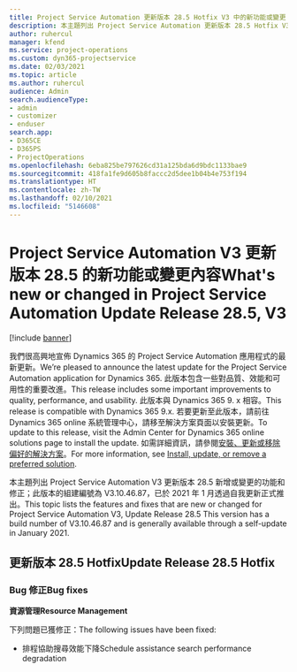 ```yaml
---
title: Project Service Automation 更新版本 28.5 Hotfix V3 中的新功能或變更
description: 本主題列出 Project Service Automation 更新版本 28.5 Hotfix V3 提供的功能和修正。
author: ruhercul
manager: kfend
ms.service: project-operations
ms.custom: dyn365-projectservice
ms.date: 02/03/2021
ms.topic: article
ms.author: ruhercul
audience: Admin
search.audienceType:
- admin
- customizer
- enduser
search.app:
- D365CE
- D365PS
- ProjectOperations
ms.openlocfilehash: 6eba825be797626cd31a125bda6d9bdc1133bae9
ms.sourcegitcommit: 418fa1fe9d605b8faccc2d5dee1b04b4e753f194
ms.translationtype: HT
ms.contentlocale: zh-TW
ms.lasthandoff: 02/10/2021
ms.locfileid: "5146608"
---
```

# <a name="whats-new-or-changed-in-project-service-automation-update-release-285-v3"></a><span data-ttu-id="ef2cf-103">Project Service Automation V3 更新版本 28.5 的新功能或變更內容</span><span class="sxs-lookup"><span data-stu-id="ef2cf-103">What's new or changed in Project Service Automation Update Release 28.5, V3</span></span>

[!include [banner](../includes/psa-now-project-operations.md)]

<span data-ttu-id="ef2cf-104">我們很高興地宣佈 Dynamics 365 的 Project Service Automation 應用程式的最新更新。</span><span class="sxs-lookup"><span data-stu-id="ef2cf-104">We’re pleased to announce the latest update for the Project Service Automation application for Dynamics 365.</span></span> <span data-ttu-id="ef2cf-105">此版本包含一些對品質、效能和可用性的重要改進。</span><span class="sxs-lookup"><span data-stu-id="ef2cf-105">This release includes some important improvements to quality, performance, and usability.</span></span> <span data-ttu-id="ef2cf-106">此版本與 Dynamics 365 9. x 相容。</span><span class="sxs-lookup"><span data-stu-id="ef2cf-106">This release is compatible with Dynamics 365 9.x.</span></span> <span data-ttu-id="ef2cf-107">若要更新至此版本，請前往 Dynamics 365 online 系統管理中心，請移至解決方案頁面以安裝更新。</span><span class="sxs-lookup"><span data-stu-id="ef2cf-107">To update to this release, visit the Admin Center for Dynamics 365 online solutions page to install the update.</span></span> <span data-ttu-id="ef2cf-108">如需詳細資訊，請參閱[安裝、更新或移除偏好的解決方案](https://docs.microsoft.com/power-platform/admin/install-remove-preferred-solution)。</span><span class="sxs-lookup"><span data-stu-id="ef2cf-108">For more information, see [Install, update, or remove a preferred solution](https://docs.microsoft.com/power-platform/admin/install-remove-preferred-solution).</span></span>

<span data-ttu-id="ef2cf-109">本主題列出 Project Service Automation V3 更新版本 28.5 新增或變更的功能和修正；此版本的組建編號為 V3.10.46.87，已於 2021 年 1 月透過自我更新正式推出。</span><span class="sxs-lookup"><span data-stu-id="ef2cf-109">This topic lists the features and fixes that are new or changed for Project Service Automation V3, Update Release 28.5 This version has a build number of V3.10.46.87 and is generally available through a self-update in January 2021.</span></span>

## <a name="update-release-285-hotfix"></a><span data-ttu-id="ef2cf-110">更新版本 28.5 Hotfix</span><span class="sxs-lookup"><span data-stu-id="ef2cf-110">Update Release 28.5 Hotfix</span></span>

### <a name="bug-fixes"></a><span data-ttu-id="ef2cf-111">Bug 修正</span><span class="sxs-lookup"><span data-stu-id="ef2cf-111">Bug fixes</span></span>

<span data-ttu-id="ef2cf-112">**資源管理**</span><span class="sxs-lookup"><span data-stu-id="ef2cf-112">**Resource Management**</span></span>

<span data-ttu-id="ef2cf-113">下列問題已獲修正：</span><span class="sxs-lookup"><span data-stu-id="ef2cf-113">The following issues have been fixed:</span></span>

- <span data-ttu-id="ef2cf-114">排程協助搜尋效能下降</span><span class="sxs-lookup"><span data-stu-id="ef2cf-114">Schedule assistance search performance degradation</span></span>

